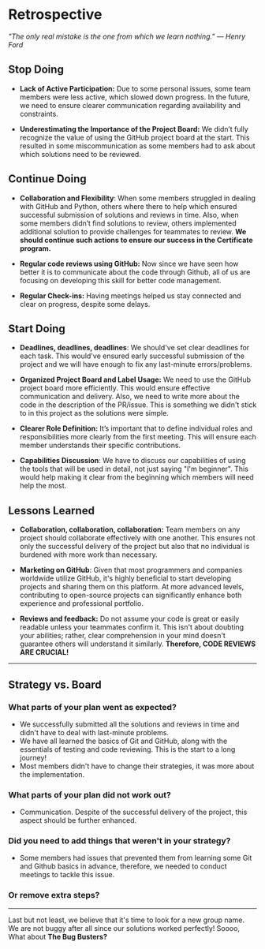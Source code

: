 <!-- this template is for inspiration, feel free to change it however you like! -->

# Retrospective

*"The only real mistake is the one from which we learn nothing."*
*— Henry Ford*

## Stop Doing

- **Lack of Active Participation:** Due to some personal issues, some team members
  were less active, which slowed down progress. In the future, we need
  to ensure clearer communication regarding availability and constraints.

- **Underestimating the Importance of the Project Board:** We didn’t fully
  recognize the value of using the GitHub project board at the start. This resulted
  in some miscommunication as some members had to ask about which solutions need
  to be reviewed.

## Continue Doing

- **Collaboration and Flexibility**: When some members struggled in dealing with
  GitHub and Python, others where there to help which ensured successful
  submission of solutions and reviews in time. Also, when some members didn’t
  find solutions to review, others implemented additional solution to provide
  challenges for teammates to review. **We should continue such actions to ensure
  our success in the Certificate program.**

- **Regular code reviews using GitHub:** Now since we have seen how better it
  is to communicate about the code through Github,
  all of us are focusing on developing this skill for better code management.

- **Regular Check-ins:** Having meetings helped us stay connected and
  clear on progress, despite some delays.

## Start Doing

- **Deadlines, deadlines, deadlines**: We should've set clear deadlines for each
  task. This would've ensured early successful submission of the project and
  we will have enough to fix any last-minute errors/problems.

- **Organized Project Board and Label Usage:** We need to use the GitHub project
  board more efficiently. This would ensure effective communication and delivery.
  Also, we need to write more about the code in the description of the PR/issue.
  This is something we didn't stick to in this project as the solutions were simple.

- **Clearer Role Definition:** It’s important that to define individual roles
  and responsibilities more clearly from the first meeting. This will ensure
  each member understands their specific contributions.

- **Capabilities Discussion**: We have to discuss our capabilities of using the tools
  that will be used in detail, not just saying "I'm beginner". This would help
  making it clear from the beginning which members will need help the most.

## Lessons Learned

- **Collaboration, collaboration, collaboration:** Team members on any project
  should collaborate effectively with one another. This ensures not only the
  successful delivery of the project but also that no individual is
  burdened with more work than necessary.

- **Marketing on GitHub**: Given that most programmers and companies worldwide
  utilize GitHub, it's highly beneficial to start developing projects and
  sharing them on this platform. At more advanced levels, contributing
  to open-source projects can significantly enhance both experience
  and professional portfolio.

- **Reviews and feedback:** Do not assume your code is great or easily readable
  unless your teammates confirm it. This isn't about doubting your abilities;
  rather, clear comprehension in your mind doesn't guarantee others will
  understand it similarly. **Therefore, CODE REVIEWS ARE CRUCIAL!**

______________________________________________________________________

## Strategy vs. Board

### What parts of your plan went as expected?

- We successfully submitted all the solutions and reviews in time and
  didn't have to deal with last-minute problems.
- We have all learned the basics of Git and GitHub, along with the
  essentials of testing and code reviewing. This is the start to a long journey!
- Most members didn't have to change their strategies, it was more about the implementation.
  
### What parts of your plan did not work out?

- Communication. Despite of the successful delivery of the project, this aspect
  should be further enhanced.

### Did you need to add things that weren't in your strategy?

- Some members had issues that prevented them from learning some Git and Github basics
  in advance, therefore, we needed to conduct meetings to tackle this issue.

### Or remove extra steps?

______________________________________________________________________

Last but not least, we believe that it's time to look for a new group
name. We are not buggy after all since our solutions worked perfectly!
Soooo, What about **The Bug Busters?**
